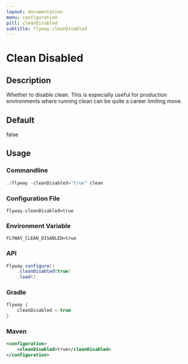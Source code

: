 ```yaml
---
layout: documentation
menu: configuration
pill: cleanDisabled
subtitle: flyway.cleanDisabled
---
```


# Clean Disabled

## Description
Whether to disable clean. This is especially useful for production environments where running clean can be quite a career limiting move.

## Default
false

## Usage

### Commandline
```powershell
./flyway -cleanDisabled="true" clean
```

### Configuration File
```properties
flyway.cleanDisabled=true
```

### Environment Variable
```properties
FLYWAY_CLEAN_DISABLED=true
```

### API
```java
Flyway.configure()
    .cleanDisabled(true)
    .load()
```

### Gradle
```groovy
flyway {
    cleanDisabled = true
}
```

### Maven
```xml
<configuration>
    <cleanDisabled>true</cleanDisabled>
</configuration>
```